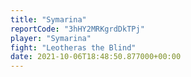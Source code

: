 ```yaml
---
title: "Symarina"
reportCode: "3hHY2MRKgrdDkTPj"
player: "Symarina"
fight: "Leotheras the Blind"
date: 2021-10-06T18:48:50.877000+00:00
---
```

